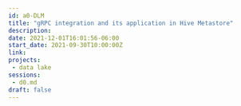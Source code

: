 ```yaml
---
id: a0-DLM
title: "gRPC integration and its application in Hive Metastore"
description: 
date: 2021-12-01T16:01:56-06:00
start_date: 2021-09-30T10:00:00Z
link: 
projects: 
 - data lake
sessions: 
 - d0.md
draft: false
---
```



